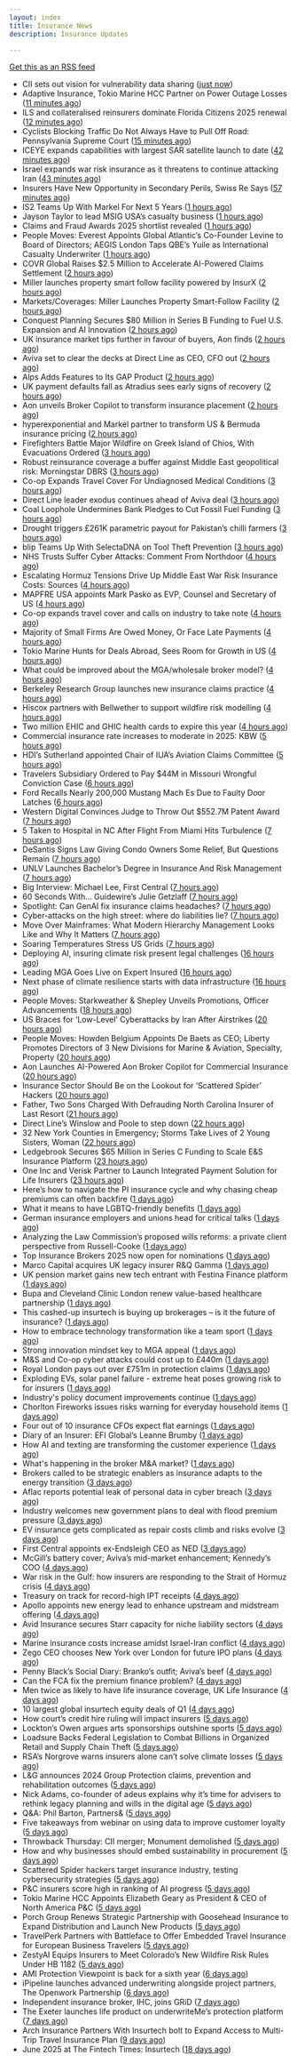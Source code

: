 ```yaml
---
layout: index
title: Insurance News
description: Insurance Updates

---
```


[Get this as an RSS feed](/insurance.rss)

<!-- news_marker starts -->
- CII sets out vision for vulnerability data sharing ([just now](https://ifamagazine.com/cii-sets-out-vision-for-vulnerability-data-sharing/))
- Adaptive Insurance, Tokio Marine HCC Partner on Power Outage Losses ([11 minutes ago](https://www.insurancejournal.com/news/national/2025/06/24/828825.htm))
- ILS and collateralised reinsurers dominate Florida Citizens 2025 renewal ([12 minutes ago](https://www.reinsurancene.ws/ils-and-collateralised-reinsurers-dominate-florida-citizens-2025-renewal/))
- Cyclists Blocking Traffic Do Not Always Have to Pull Off Road: Pennsylvania Supreme Court ([15 minutes ago](https://www.insurancejournal.com/news/east/2025/06/24/828904.htm))
- ICEYE expands capabilities with largest SAR satellite launch to date ([42 minutes ago](https://www.reinsurancene.ws/iceye-expands-capabilities-with-largest-sar-satellite-launch-to-date/))
- Israel expands war risk insurance as it threatens to continue attacking Iran ([43 minutes ago](https://www.insurancebusinessmag.com/uk/news/breaking-news/israel-expands-war-risk-insurance-as-it-threatens-to-continue-attacking-iran-540229.aspx))
- Insurers Have New Opportunity in Secondary Perils, Swiss Re Says ([57 minutes ago](https://www.insurancejournal.com/news/international/2025/06/24/828898.htm))
- IS2 Teams Up With Markel For Next 5 Years ([1 hours ago](https://insurance-edge.net/2025/06/24/is2-teams-up-with-markel-for-next-5-years/))
- Jayson Taylor to lead MSIG USA’s casualty business ([1 hours ago](https://www.reinsurancene.ws/jayson-taylor-to-lead-msig-usas-casualty-business/))
- Claims and Fraud Awards 2025 shortlist revealed ([1 hours ago](https://www.postonline.co.uk/claims/7957977/claims-and-fraud-awards-2025-shortlist-revealed))
- People Moves: Everest Appoints Global Atlantic’s Co-Founder Levine to Board of Directors; AEGIS London Taps QBE’s Yuile as International Casualty Underwriter ([1 hours ago](https://www.insurancejournal.com/news/international/2025/06/24/828893.htm))
- COVR Global Raises $2.5 Million to Accelerate AI-Powered Claims Settlement ([2 hours ago](https://www.insurtechinsights.com/covr-global-raises-2-5-million-to-accelerate-ai-powered-claims-settlement/))
- Miller launches property smart follow facility powered by InsurX ([2 hours ago](https://www.reinsurancene.ws/miller-launches-property-smart-follow-facility-powered-by-insurx/))
- Markets/Coverages: Miller Launches Property Smart-Follow Facility ([2 hours ago](https://www.insurancejournal.com/news/international/2025/06/24/828887.htm))
- Conquest Planning Secures $80 Million in Series B Funding to Fuel U.S. Expansion and AI Innovation ([2 hours ago](https://www.insurtechinsights.com/conquest-planning-secures-80-million-in-series-b-funding-to-fuel-u-s-expansion-and-ai-innovation/))
- UK insurance market tips further in favour of buyers, Aon finds ([2 hours ago](https://www.insurancebusinessmag.com/uk/news/breaking-news/uk-insurance-market-tips-further-in-favour-of-buyers-aon-finds-540199.aspx))
- Aviva set to clear the decks at Direct Line as CEO, CFO out ([2 hours ago](https://www.insurancebusinessmag.com/uk/news/breaking-news/aviva-set-to-clear-the-decks-at-direct-line-as-ceo-cfo-out-540198.aspx))
- Alps Adds Features to Its GAP Product ([2 hours ago](https://insurance-edge.net/2025/06/24/alps-adds-features-to-its-gap-product/))
- UK payment defaults fall as Atradius sees early signs of recovery ([2 hours ago](https://www.insurancebusinessmag.com/uk/news/breaking-news/uk-payment-defaults-fall-as-atradius-sees-early-signs-of-recovery-540191.aspx))
- Aon unveils Broker Copilot to transform insurance placement ([2 hours ago](https://www.insurancebusinessmag.com/uk/news/technology/aon-unveils-broker-copilot-to-transform-insurance-placement-540189.aspx))
- hyperexponential and Markel partner to transform US & Bermuda insurance pricing ([2 hours ago](https://www.reinsurancene.ws/hyperexponential-and-markel-partner-to-transform-us-bermuda-insurance-pricing/))
- Firefighters Battle Major Wildfire on Greek Island of Chios, With Evacuations Ordered ([3 hours ago](https://www.insurancejournal.com/news/international/2025/06/24/828883.htm))
- Robust reinsurance coverage a buffer against Middle East geopolitical risk: Morningstar DBRS ([3 hours ago](https://www.reinsurancene.ws/robust-reinsurance-coverage-a-buffer-against-middle-east-geopolitical-risk-morningstar-dbrs/))
- Co-op Expands Travel Cover For Undiagnosed Medical Conditions ([3 hours ago](https://insurance-edge.net/2025/06/24/co-op-expands-travel-cover-for-undiagnosed-medical-conditions/))
- Direct Line leader exodus continues ahead of Aviva deal ([3 hours ago](https://www.postonline.co.uk/news/7957990/direct-line-leader-exodus-continues-ahead-of-aviva-deal))
- Coal Loophole Undermines Bank Pledges to Cut Fossil Fuel Funding ([3 hours ago](https://www.insurancejournal.com/news/international/2025/06/24/828868.htm))
- Drought triggers £261K parametric payout for Pakistan’s chilli farmers ([3 hours ago](https://www.reinsurancene.ws/drought-triggers-261k-parametric-payout-for-pakistans-chilli-farmers/))
- blip Teams Up With SelectaDNA on Tool Theft Prevention ([3 hours ago](https://insurance-edge.net/2025/06/24/blip-teams-up-with-selectadna-on-tool-theft-prevention/))
- NHS Trusts Suffer Cyber Attacks: Comment From Northdoor ([4 hours ago](https://insurance-edge.net/2025/06/24/nhs-trusts-suffer-cyber-attacks-comment-from-northdoor/))
- Escalating Hormuz Tensions Drive Up Middle East War Risk Insurance Costs: Sources ([4 hours ago](https://www.insurancejournal.com/news/international/2025/06/24/828858.htm))
- MAPFRE USA appoints Mark Pasko as EVP, Counsel and Secretary of US ([4 hours ago](https://www.reinsurancene.ws/mapfre-usa-appoints-mark-pasko-as-evp-counsel-and-secretary-of-us/))
- Co-op expands travel cover and calls on industry to take note ([4 hours ago](https://www.postonline.co.uk/personal/7957986/co-op-expands-travel-cover-and-calls-on-industry-to-take-note))
- Majority of Small Firms Are Owed Money, Or Face Late Payments ([4 hours ago](https://insurance-edge.net/2025/06/24/majority-of-small-firms-are-owed-money-or-face-late-payments/))
- Tokio Marine Hunts for Deals Abroad, Sees Room for Growth in US ([4 hours ago](https://www.insurancejournal.com/news/international/2025/06/24/828854.htm))
- What could be improved about the MGA/wholesale broker model? ([4 hours ago](https://www.insurancebusinessmag.com/uk/tv/what-could-be-improved-about-the-mgawholesale-broker-model-540171.aspx))
- Berkeley Research Group launches new insurance claims practice ([4 hours ago](https://www.insurancebusinessmag.com/uk/news/breaking-news/berkeley-research-group-launches-new-insurance-claims-practice-540170.aspx))
- Hiscox partners with Bellwether to support wildfire risk modelling ([4 hours ago](https://www.insurancebusinessmag.com/uk/news/catastrophe/hiscox-partners-with-bellwether-to-support-wildfire-risk-modelling-540169.aspx))
- Two million EHIC and GHIC health cards to expire this year ([4 hours ago](https://www.insurancebusinessmag.com/uk/news/travel/two-million-ehic-and-ghic-health-cards-to-expire-this-year-540168.aspx))
- Commercial insurance rate increases to moderate in 2025: KBW ([5 hours ago](https://www.reinsurancene.ws/commercial-insurance-rate-increases-to-moderate-in-2025-kbw/))
- HDI’s Sutherland appointed Chair of IUA’s Aviation Claims Committee ([5 hours ago](https://www.reinsurancene.ws/hdis-sutherland-appointed-chair-of-iuas-aviation-claims-committee/))
- Travelers Subsidiary Ordered to Pay $44M in Missouri Wrongful Conviction Case ([6 hours ago](https://www.insurancejournal.com/news/midwest/2025/06/24/828850.htm))
- Ford Recalls Nearly 200,000 Mustang Mach Es Due to Faulty Door Latches ([6 hours ago](https://www.insurancejournal.com/news/national/2025/06/24/828830.htm))
- Western Digital Convinces Judge to Throw Out $552.7M Patent Award ([7 hours ago](https://www.insurancejournal.com/news/national/2025/06/24/828835.htm))
- 5 Taken to Hospital in NC After Flight From Miami Hits Turbulence ([7 hours ago](https://www.insurancejournal.com/news/southeast/2025/06/24/828846.htm))
- DeSantis Signs Law Giving Condo Owners Some Relief, But Questions Remain ([7 hours ago](https://www.insurancejournal.com/news/southeast/2025/06/24/828842.htm))
- UNLV Launches Bachelor’s Degree in Insurance And Risk Management ([7 hours ago](https://www.insurancejournal.com/news/west/2025/06/24/828810.htm))
- Big Interview: Michael Lee, First Central ([7 hours ago](https://www.postonline.co.uk/personal/7957823/big-interview-michael-lee-first-central))
- 60 Seconds With... Guidewire’s Julie Getzlaff ([7 hours ago](https://www.postonline.co.uk/technology/7957616/60-seconds-with-guidewire%E2%80%99s-julie-getzlaff))
- Spotlight: Can GenAI fix insurance claims headaches? ([7 hours ago](https://www.postonline.co.uk/market-access/7957902/spotlight-can-genai-fix-insurance-claims-headaches))
- Cyber-attacks on the high street: where do liabilities lie? ([7 hours ago](https://www.postonline.co.uk/commercial/7957856/cyber-attacks-on-the-high-street-where-do-liabilities-lie))
- Move Over Mainframes: What Modern Hierarchy Management Looks Like and Why It Matters ([7 hours ago](https://www.insurancejournal.com/blogs/agentsync/2025/06/24/827555.htm))
- Soaring Temperatures Stress US Grids ([7 hours ago](https://www.insurancejournal.com/news/national/2025/06/24/828838.htm))
- Deploying AI, insuring climate risk present legal challenges ([16 hours ago](https://www.dig-in.com/news/deploying-ai-insuring-climate-risk-present-legal-challenges))
- Leading MGA Goes Live on Expert Insured ([16 hours ago](https://www.insurancejournal.com/blogs/expert-insured/2025/06/23/828821.htm))
- Next phase of climate resilience starts with data infrastructure ([16 hours ago](https://www.dig-in.com/opinion/climate-resilience-starts-with-data-infrastructure))
- People Moves: Starkweather & Shepley Unveils Promotions, Officer Advancements ([18 hours ago](https://www.insurancejournal.com/news/east/2025/06/23/827225.htm))
- US Braces for ‘Low-Level’ Cyberattacks by Iran After Airstrikes ([20 hours ago](https://www.insurancejournal.com/news/national/2025/06/23/828798.htm))
- People Moves: Howden Belgium Appoints De Baets as CEO; Liberty Promotes Directors of 3 New Divisions for Marine & Aviation, Specialty, Property ([20 hours ago](https://www.insurancejournal.com/news/international/2025/06/23/828789.htm))
- Aon Launches AI-Powered Aon Broker Copilot for Commercial Insurance ([20 hours ago](https://www.insurancejournal.com/news/national/2025/06/23/828787.htm))
- Insurance Sector Should Be on the Lookout for ‘Scattered Spider’ Hackers ([20 hours ago](https://www.insurancejournal.com/news/national/2025/06/23/828749.htm))
- Father, Two Sons Charged With Defrauding North Carolina Insurer of Last Resort ([21 hours ago](https://www.insurancejournal.com/news/southeast/2025/06/23/828774.htm))
- Direct Line’s Winslow and Poole to step down ([22 hours ago](https://www.postonline.co.uk/news/7957985/direct-line%E2%80%99s-winslow-and-poole-to-step-down))
- 32 New York Counties in Emergency; Storms Take Lives of 2 Young Sisters, Woman ([22 hours ago](https://www.insurancejournal.com/news/east/2025/06/23/828769.htm))
- Ledgebrook Secures $65 Million in Series C Funding to Scale E&S Insurance Platform ([23 hours ago](https://www.insurtechinsights.com/ledgebrook-secures-65-million-in-series-c-funding-to-scale-es-insurance-platform/))
- One Inc and Verisk Partner to Launch Integrated Payment Solution for Life Insurers ([23 hours ago](https://www.insurtechinsights.com/one-inc-and-verisk-partner-to-launch-integrated-payment-solution-for-life-insurers/))
- Here’s how to navigate the PI insurance cycle and why chasing cheap premiums can often backfire ([1 days ago](https://ifamagazine.com/advisers-heres-how-to-navigate-the-pi-insurance-cycle-and-why-chasing-cheap-premiums-can-often-backfire/))
- What it means to have LGBTQ-friendly benefits ([1 days ago](https://www.dig-in.com/news/what-it-means-to-have-lgbtq-friendly-benefits))
- German insurance employers and unions head for critical talks ([1 days ago](https://www.insurancebusinessmag.com/uk/news/breaking-news/german-insurance-employers-and-unions-head-for-critical-talks-540044.aspx))
- Analyzing the Law Commission’s proposed wills reforms: a private client perspective from Russell-Cooke ([1 days ago](https://ifamagazine.com/analyzing-the-law-commissions-proposed-wills-reforms-a-private-client-perspective-from-russell-cooke/))
- Top Insurance Brokers 2025 now open for nominations ([1 days ago](https://www.insurancebusinessmag.com/uk/news/breaking-news/top-insurance-brokers-2025-now-open-for-nominations-540042.aspx))
- Marco Capital acquires UK legacy insurer R&Q Gamma ([1 days ago](https://www.insurancebusinessmag.com/uk/news/breaking-news/marco-capital-acquires-uk-legacy-insurer-randq-gamma-540040.aspx))
- UK pension market gains new tech entrant with Festina Finance platform ([1 days ago](https://www.insurancebusinessmag.com/uk/news/life-insurance/uk-pension-market-gains-new-tech-entrant-with-festina-finance-platform-540039.aspx))
- Bupa and Cleveland Clinic London renew value-based healthcare partnership ([1 days ago](https://www.insurancebusinessmag.com/uk/news/life-insurance/bupa-and-cleveland-clinic-london-renew-valuebased-healthcare-partnership-540038.aspx))
- This cashed-up insurtech is buying up brokerages – is it the future of insurance? ([1 days ago](https://www.insurancebusinessmag.com/uk/news/technology/this-cashedup-insurtech-is-buying-up-brokerages--is-it-the-future-of-insurance-540037.aspx))
- How to embrace technology transformation like a team sport ([1 days ago](https://www.insurtechinsights.com/how-to-embrace-technology-transformation-like-a-team-sport/))
- Strong innovation mindset key to MGA appeal ([1 days ago](https://www.postonline.co.uk/broker/7957981/strong-innovation-mindset-key-to-mga-appeal))
- M&S and Co-op cyber attacks could cost up to £440m ([1 days ago](https://www.postonline.co.uk/commercial/7957982/ms-and-co-op-cyber-attacks-could-cost-up-to-%C2%A3440m))
- Royal London pays out over £751m in protection claims ([1 days ago](https://ifamagazine.com/royal-london-pays-out-over-751m-in-protection-claims/))
- Exploding EVs, solar panel failure - extreme heat poses growing risk to for insurers ([1 days ago](https://www.insurancebusinessmag.com/uk/news/breaking-news/exploding-evs-solar-panel-failure--extreme-heat-poses-growing-risk-to-for-insurers-540015.aspx))
- Industry's policy document improvements continue ([1 days ago](https://www.insurancebusinessmag.com/uk/news/breaking-news/industrys-policy-document-improvements-continue-540014.aspx))
- Chorlton Fireworks issues risks warning for everyday household items ([1 days ago](https://www.insurancebusinessmag.com/uk/news/catastrophe/chorlton-fireworks-issues-risks-warning-for-everyday-household-items-540013.aspx))
- Four out of 10 insurance CFOs expect flat earnings ([1 days ago](https://www.postonline.co.uk/personal/7957743/four-out-of-10-insurance-cfos-expect-flat-earnings))
- Diary of an Insurer: EFI Global’s Leanne Brumby ([1 days ago](https://www.postonline.co.uk/claims/7957491/diary-of-an-insurer-efi-global%E2%80%99s-leanne-brumby))
- How AI and texting are transforming the customer experience ([1 days ago](https://www.dig-in.com/opinion/ai-and-texting-are-transforming-the-customer-experience))
- What's happening in the broker M&A market? ([1 days ago](https://www.dig-in.com/news/whats-happening-in-the-broker-m-a-market))
- Brokers called to be strategic enablers as insurance adapts to the energy transition ([3 days ago](https://www.insurancebusinessmag.com/uk/news/breaking-news/brokers-called-to-be-strategic-enablers-as-insurance-adapts-to-the-energy-transition-539905.aspx))
- Aflac reports potential leak of personal data in cyber breach ([3 days ago](https://www.dig-in.com/articles/aflac-reports-potential-leak-of-personal-data-in-cyber-breach))
- Industry welcomes new government plans to deal with flood premium pressure ([3 days ago](https://www.insurancebusinessmag.com/uk/news/catastrophe/industry-welcomes-new-government-plans-to-deal-with-flood-premium-pressure-539938.aspx))
- EV insurance gets complicated as repair costs climb and risks evolve ([3 days ago](https://www.insurancebusinessmag.com/uk/news/auto-motor/ev-insurance-gets-complicated-as-repair-costs-climb-and-risks-evolve-539915.aspx))
- First Central appoints ex-Endsleigh CEO as NED ([3 days ago](https://www.postonline.co.uk/news/7957978/first-central-appoints-ex-endsleigh-ceo-as-ned))
- McGill’s battery cover; Aviva’s mid-market enhancement; Kennedy’s COO ([4 days ago](https://www.postonline.co.uk/news/7957971/mcgill%E2%80%99s-battery-cover-aviva%E2%80%99s-mid-market-enhancement-kennedy%E2%80%99s-coo))
- War risk in the Gulf: how insurers are responding to the Strait of Hormuz crisis ([4 days ago](https://www.insurancebusinessmag.com/uk/news/breaking-news/war-risk-in-the-gulf-how-insurers-are-responding-to-the-strait-of-hormuz-crisis-539867.aspx))
- Treasury on track for record-high IPT receipts ([4 days ago](https://www.insurancebusinessmag.com/uk/news/breaking-news/treasury-on-track-for-recordhigh-ipt-receipts-539866.aspx))
- Apollo appoints new energy lead to enhance upstream and midstream offering ([4 days ago](https://www.insurancebusinessmag.com/uk/news/breaking-news/apollo-appoints-new-energy-lead-to-enhance-upstream-and-midstream-offering-539865.aspx))
- Avid Insurance secures Starr capacity for niche liability sectors ([4 days ago](https://www.insurancebusinessmag.com/uk/news/breaking-news/avid-insurance-secures-starr-capacity-for-niche-liability-sectors-539864.aspx))
- Marine insurance costs increase amidst Israel-Iran conflict ([4 days ago](https://www.postonline.co.uk/news/7957976/marine-insurance-costs-increase-amidst-israel-iran-conflict))
- Zego CEO chooses New York over London for future IPO plans ([4 days ago](https://www.postonline.co.uk/technology/7957974/zego-ceo-chooses-new-york-over-london-for-future-ipo-plans))
- Penny Black’s Social Diary: Branko’s outfit; Aviva’s beef ([4 days ago](https://www.postonline.co.uk/people/7957773/penny-black%E2%80%99s-social-diary-branko%E2%80%99s-outfit-aviva%E2%80%99s-beef))
- Can the FCA fix the premium finance problem? ([4 days ago](https://www.postonline.co.uk/regulation/7957972/can-the-fca-fix-the-premium-finance-problem))
- Men twice as likely to have life insurance coverage, UK Life Insurance ([4 days ago](https://www.dig-in.com/news/women-less-likely-to-have-life-insurance-coverage-as-men))
- 10 largest global insurtech equity deals of Q1 ([4 days ago](https://www.dig-in.com/list/10-largest-global-insurtech-equity-deals-of-q1))
- How court’s credit hire ruling will impact insurers ([5 days ago](https://www.postonline.co.uk/claims/7957969/how-court%E2%80%99s-credit-hire-ruling-will-impact-insurers))
- Lockton’s Owen argues arts sponsorships outshine sports ([5 days ago](https://www.postonline.co.uk/news/7957959/lockton%E2%80%99s-owen-argues-arts-sponsorships-outshine-sports))
- Loadsure Backs Federal Legislation to Combat Billions in Organized Retail and Supply Chain Theft ([5 days ago](https://www.insurtechinsights.com/loadsure-backs-federal-legislation-to-combat-billions-in-organized-retail-and-supply-chain-theft/))
- RSA’s Norgrove warns insurers alone can’t solve climate losses ([5 days ago](https://www.postonline.co.uk/commercial/7957966/rsa%E2%80%99s-norgrove-warns-insurers-alone-can%E2%80%99t-solve-climate-losses))
- L&G announces 2024 Group Protection claims, prevention and rehabilitation outcomes ([5 days ago](https://ifamagazine.com/lg-announces-2024-group-protection-claims-prevention-and-rehabilitation-outcomes/))
- Nick Adams, co-founder of adeus explains why it’s time for advisers to rethink legacy planning and wills in the digital age ([5 days ago](https://ifamagazine.com/nick-adams-co-founder-of-adeus-explains-why-its-time-for-advisers-to-rethink-legacy-planning-and-wills-in-the-digital-age/))
- Q&A: Phil Barton, Partners& ([5 days ago](https://www.postonline.co.uk/broker/7957564/qa-phil-barton-partners))
- Five takeaways from webinar on using data to improve customer loyalty ([5 days ago](https://www.postonline.co.uk/market-access/technology/7957941/five-takeaways-from-webinar-on-using-data-to-improve-customer-loyalty))
- Throwback Thursday: CII merger; Monument demolished ([5 days ago](https://www.postonline.co.uk/personal/7956731/throwback-thursday-cii-merger-monument-demolished))
- How and why businesses should embed sustainability in procurement ([5 days ago](https://www.postonline.co.uk/personal/7957936/how-and-why-businesses-should-embed-sustainability-in-procurement))
- Scattered Spider hackers target insurance industry, testing cybersecurity strategies ([5 days ago](https://www.dig-in.com/news/scattered-spider-targets-insurers))
- P&C insurers score high in ranking of AI progress ([5 days ago](https://www.dig-in.com/news/p-c-insurers-score-high-in-ranking-of-ai-progress))
- Tokio Marine HCC Appoints Elizabeth Geary as President & CEO of North America P&C ([5 days ago](https://www.insurtechinsights.com/tokio-marine-hcc-appoints-elizabeth-geary-as-president-ceo-of-north-america-pc/))
- Porch Group Renews Strategic Partnership with Goosehead Insurance to Expand Distribution and Launch New Products ([5 days ago](https://www.insurtechinsights.com/porch-group-renews-strategic-partnership-with-goosehead-insurance-to-expand-distribution-and-launch-new-products/))
- TravelPerk Partners with Battleface to Offer Embedded Travel Insurance for European Business Travelers ([5 days ago](https://www.insurtechinsights.com/travelperk-partners-with-battleface-to-offer-embedded-travel-insurance-for-european-business-travelers/))
- ZestyAI Equips Insurers to Meet Colorado’s New Wildfire Risk Rules Under HB 1182 ([5 days ago](https://www.insurtechinsights.com/zestyai-equips-insurers-to-meet-colorados-new-wildfire-risk-rules-under-hb-1182/))
- AMI Protection Viewpoint is back for a sixth year ([6 days ago](https://ifamagazine.com/ami-protection-viewpoint-is-back-for-a-sixth-year/))
- iPipeline launches advanced underwriting alongside project partners, The Openwork Partnership ([6 days ago](https://ifamagazine.com/ipipeline-launches-advanced-underwriting-alongside-project-partners-the-openwork-partnership/))
- Independent insurance broker, IHC, joins GRiD ([7 days ago](https://ifamagazine.com/independent-insurance-broker-ihc-joins-grid/))
- The Exeter launches life product on underwriteMe’s protection platform ([7 days ago](https://ifamagazine.com/the-exeter-launches-life-product-on-underwritemes-protection-platform/))
- Arch Insurance Partners With Insurtech bolt to Expand Access to Multi-Trip Travel Insurance Plan ([9 days ago](https://thefintechtimes.com/arch-insurance-partners-with-insurtech-bolt-to-expand-access-to-multi-trip-travel-insurance-plan/))
- June 2025 at The Fintech Times: Insurtech ([18 days ago](https://thefintechtimes.com/june-2025-at-the-fintech-times-insurtech/))

<!-- news_marker ends -->
